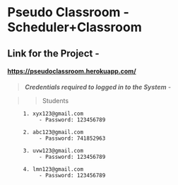# Pseudo Classroom - Scheduler+Classroom
## Link for the Project - 
#### https://pseudoclassroom.herokuapp.com/

> ***Credentials required to logged in to the System*** -

>  > Students

         1. xyx123@gmail.com 
              - Password: 123456789
              
         2. abc123@gmail.com 
              - Password: 741852963
              
         3. uvw123@gmail.com 
              - Password: 123456789
              
         4. lmn123@gmail.com 
              - Password: 123456789
